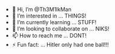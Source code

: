 - 👋 Hi, I’m @Th3M1lkMan
- 👀 I’m interested in ... THINGS!
- 🌱 I’m currently learning ... STUFF!
- 💞️ I’m looking to collaborate on ... NIKS!
- 📫 How to reach me ... DONT!
- ⚡ Fun fact: ... Hitler only had one ball!!!

<!---
Th3M1lkMan/Th3M1lkMan is a ✨ special ✨ repository because its `README.md` (this file) appears on your GitHub profile.
You can click the Preview link to take a look at your changes.
--->
